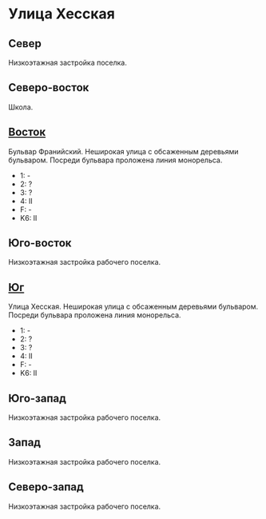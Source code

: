 # Улица Хесская

## Север

Низкоэтажная застройка поселка.

## Северо-восток

Школа.

## [Восток](./10580065.md)

Бульвар Франийский.
Неширокая улица с обсаженным деревьями бульваром.
Посреди бульвара проложена линия монорельса.

* 1:    -
* 2:    ?
* 3:    ?
* 4:    II
* F:    -
* K6:   II

## Юго-восток

Низкоэтажная застройка рабочего поселка.

## [Юг](./10575067.md)

Улица Хесская.
Неширокая улица с обсаженным деревьями бульваром.
Посреди бульвара проложена линия монорельса.

* 1:    -
* 2:    ?
* 3:    ?
* 4:    II
* F:    -
* K6:   II

## Юго-запад

Низкоэтажная застройка рабочего поселка.

## Запад

Низкоэтажная застройка рабочего поселка.

## Северо-запад

Низкоэтажная застройка рабочего поселка.
